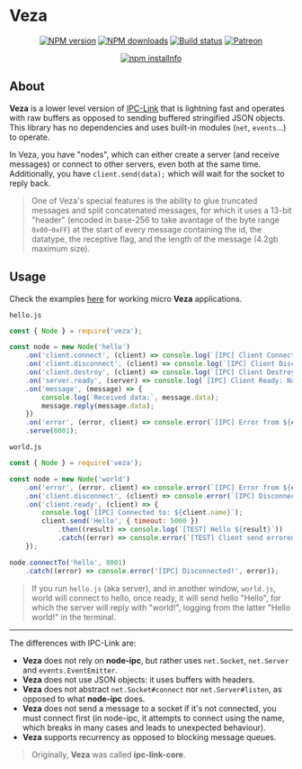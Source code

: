 # Veza

<div align="center">
  <p>
    <a href="https://www.npmjs.com/kyranet/veza"><img src="https://img.shields.io/npm/v/veza.svg?maxAge=3600" alt="NPM version" /></a>
    <a href="https://www.npmjs.com/kyranet/veza"><img src="https://img.shields.io/npm/dt/veza.svg?maxAge=3600" alt="NPM downloads" /></a>
    <a href="https://travis-ci.org/kyranet/veza"><img src="https://travis-ci.org/kyranet/veza.svg" alt="Build status" /></a>
    <a href="https://www.patreon.com/kyranet"><img src="https://img.shields.io/badge/donate-patreon-F96854.svg" alt="Patreon" /></a>
  </p>
  <p>
    <a href="https://nodei.co/npm/veza/"><img src="https://nodei.co/npm/veza.png?downloads=true&stars=true" alt="npm installnfo" /></a>
  </p>
</div>

## About

**Veza** is a lower level version of [IPC-Link](https://github.com/kyranet/ipc-link)
that is lightning fast and operates with raw buffers as opposed to sending buffered
stringified JSON objects. This library has no dependencies and uses built-in modules
(`net`, `events`...) to operate.

In Veza, you have "nodes", which can either create a server (and receive messages)
or connect to other servers, even both at the same time. Additionally, you have
`client.send(data);` which will wait for the socket to reply back.

> One of Veza's special features is the ability to glue truncated messages and split
concatenated messages, for which it uses a 13-bit "header" (encoded in base-256 to
take avantage of the byte range `0x00`-`0xFF`) at the start of every message containing
the id, the datatype, the receptive flag, and the length of the message (4.2gb
maximum size).

## Usage

Check the examples [here](https://github.com/kyranet/veza/tree/master/test) for
working micro **Veza** applications.

`hello.js`

```javascript
const { Node } = require('veza');

const node = new Node('hello')
	.on('client.connect', (client) => console.log(`[IPC] Client Connected: ${client.name}`))
	.on('client.disconnect', (client) => console.log(`[IPC] Client Disconnected: ${client.name}`))
	.on('client.destroy', (client) => console.log(`[IPC] Client Destroyed: ${client.name}`))
	.on('server.ready', (server) => console.log(`[IPC] Client Ready: Named ${server.name}`))
	.on('message', (message) => {
		console.log(`Received data:`, message.data);
		message.reply(message.data);
	})
	.on('error', (error, client) => console.error(`[IPC] Error from ${client.name}`, error))
	.serve(8001);
```

`world.js`

```javascript
const { Node } = require('veza');

const node = new Node('world')
	.on('error', (error, client) => console.error(`[IPC] Error from ${client.name}:`, error))
	.on('client.disconnect', (client) => console.error(`[IPC] Disconnected from ${client.name}`))
	.on('client.ready', (client) => {
		console.log(`[IPC] Connected to: ${client.name}`);
		client.send('Hello', { timeout: 5000 })
			.then((result) => console.log(`[TEST] Hello ${result}`))
			.catch((error) => console.error(`[TEST] Client send errored: ${error}`));
	});

node.connectTo('hello', 8001)
	.catch((error) => console.error('[IPC] Disconnected!', error));
```

> If you run `hello.js` (aka server), and in another window, `world.js`, world will
connect to hello, once ready, it will send hello "Hello", for which the server will
 reply with "world!", logging from the latter "Hello world!" in the terminal.

---

The differences with IPC-Link are:

- **Veza** does not rely on **node-ipc**, but rather uses `net.Socket`, `net.Server`
and `events.EventEmitter`.
- **Veza** does not use JSON objects: it uses buffers with headers.
- **Veza** does not abstract `net.Socket#connect` nor `net.Server#listen`, as opposed
to what **node-ipc** does.
- **Veza** does not send a message to a socket if it's not connected, you must connect
first (in node-ipc, it attempts to connect using the name, which breaks in many
cases and leads to unexpected behaviour).
- **Veza** supports recurrency as opposed to blocking message queues.

> Originally, **Veza** was called **ipc-link-core**.
